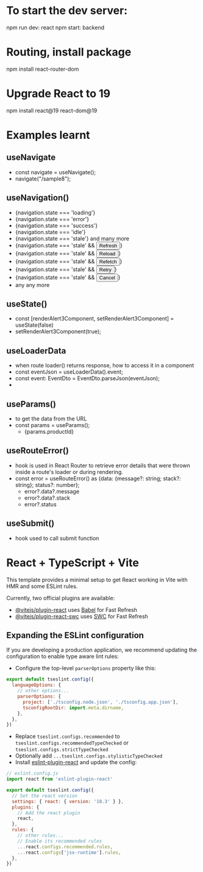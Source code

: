 # To start the dev server:
npm run dev: react
npm start: backend

# Routing, install package
npm install react-router-dom

# Upgrade React to 19
npm install react@19 react-dom@19

# Examples learnt
## useNavigate
- const navigate = useNavigate();
- navigate("/sample8");

## useNavigation()
- {navigation.state === 'loading'}
- {navigation.state === 'error'}
- {navigation.state === 'success'}
- {navigation.state === 'idle'}
- {navigation.state === 'stale'} and many more
- {navigation.state === 'stale' && <button onClick={navigation.refresh}>Refresh</button>}
- {navigation.state === 'stale' && <button onClick={navigation.reload}>Reload</button>}
- {navigation.state === 'stale' && <button onClick={navigation.refetch}>Refetch</button>}
- {navigation.state === 'stale' && <button onClick={navigation.retry}>Retry</button>}
- {navigation.state === 'stale' && <button onClick={navigation.cancel}>Cancel</button>}
- any any more

## useState()
- const [renderAlert3Component, setRenderAlert3Component] = useState(false)
- setRenderAlert3Component(true);

## useLoaderData
- when route loader() returns response, how to access it in a component
-  const eventJson = useLoaderData().event;
-  const event: EventDto = EventDto.parseJson(eventJson);
- 
## useParams()
- to get the data from the URL
- const params = useParams();
    - {params.productId}

## useRouteError()
-  hook is used in React Router to retrieve error details that were thrown inside a route's loader or during rendering.
- const error = useRouteError() as {data: {message?: string; stack?: string}; status?: number};
  - error?.data?.message
  - error?.data?.stack
  - error?.status
## useSubmit()
-  hook used to call submit function



# React + TypeScript + Vite

This template provides a minimal setup to get React working in Vite with HMR and some ESLint rules.

Currently, two official plugins are available:

- [@vitejs/plugin-react](https://github.com/vitejs/vite-plugin-react/blob/main/packages/plugin-react/README.md) uses [Babel](https://babeljs.io/) for Fast Refresh
- [@vitejs/plugin-react-swc](https://github.com/vitejs/vite-plugin-react-swc) uses [SWC](https://swc.rs/) for Fast Refresh

## Expanding the ESLint configuration

If you are developing a production application, we recommend updating the configuration to enable type aware lint rules:

- Configure the top-level `parserOptions` property like this:

```js
export default tseslint.config({
  languageOptions: {
    // other options...
    parserOptions: {
      project: ['./tsconfig.node.json', './tsconfig.app.json'],
      tsconfigRootDir: import.meta.dirname,
    },
  },
})
```

- Replace `tseslint.configs.recommended` to `tseslint.configs.recommendedTypeChecked` or `tseslint.configs.strictTypeChecked`
- Optionally add `...tseslint.configs.stylisticTypeChecked`
- Install [eslint-plugin-react](https://github.com/jsx-eslint/eslint-plugin-react) and update the config:

```js
// eslint.config.js
import react from 'eslint-plugin-react'

export default tseslint.config({
  // Set the react version
  settings: { react: { version: '18.3' } },
  plugins: {
    // Add the react plugin
    react,
  },
  rules: {
    // other rules...
    // Enable its recommended rules
    ...react.configs.recommended.rules,
    ...react.configs['jsx-runtime'].rules,
  },
})
```